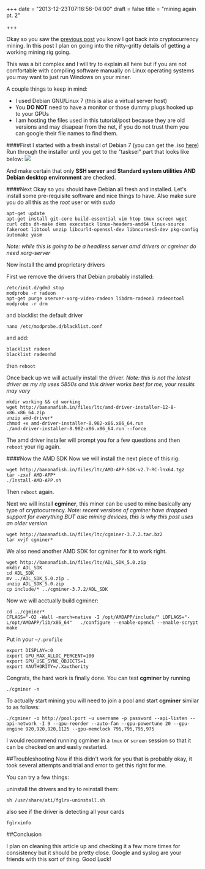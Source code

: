 +++
date = "2013-12-23T07:16:56-04:00"
draft = false
title = "mining again pt. 2"

+++

Okay so you saw the [previous post](http://blog.bananafish.in/mining-again/) you know I got back into cryptocurrency mining.  In this post I plan on going into the nitty-gritty details of getting a working mining rig going.

This was a bit complex and I will try to explain all here but if you are not comfortable with compiling software manually on Linux operating systems you may want to just run Windows on your miner.

A couple things to keep in mind:

*   I used Debian GNU/Linux 7 (this is also a virtual server host)
*   You **DO NOT** need to have a monitor or those dummy plugs hooked up to your GPUs
*   I am hosting the files used in this tutorial/post because they are old versions and may disapear from the net, if you do not trust them you can google their file names to find them.

####First
I started with a fresh install of Debian 7 (you can get the .iso [here](http://cdimage.debian.org/debian-cd/7.3.0/amd64/iso-cd/debian-7.3.0-amd64-netinst.iso))
Run through the installer until you get to the "tasksel" part that looks like below:
![](http://bananafish.in/files/img/blog/tasksel.png)

And make certain that only **SSH server** and **Standard system utilities** **AND Debian desktop environment** are checked.

####Next
Okay so you should have Debian all fresh and installed.  Let's install some pre-requisite software and nice things to have.  Also make sure you do all this as the *root* user or with *sudo*

```
apt-get update  
apt-get install git-core build-essential vim htop tmux screen wget curl cdbs dh-make dkms execstack linux-headers-amd64 linux-source fakeroot libtool unzip libcurl4-openssl-dev libncurses5-dev pkg-config automake yasm  
```

*Note: while this is going to be a headless server amd drivers or cgminer do need xorg-server*

Now install the amd proprietary drivers

First we remove the drivers that Debian probably installed:

```
/etc/init.d/gdm3 stop  
modprobe -r radeon  
apt-get purge xserver-xorg-video-radeon libdrm-radeon1 radeontool  
modprobe -r drm  
```

and blacklist the default driver

```
nano /etc/modprobe.d/blacklist.conf
```

and add:

```
blacklist radeon  
blacklist radeonhd  
```

then `reboot`

Once back up we will actually install the driver.
*Note: this is not the latest driver as my rig uses 5850s and this driver works best for me, your results may vary*

```
mkdir working && cd working  
wget http://bananafish.in/files/ltc/amd-driver-installer-12-8-x86.x86_64.zip  
unzip amd-driver*  
chmod +x amd-driver-installer-8.982-x86.x86_64.run  
./amd-driver-installer-8.982-x86.x86_64.run --force
```

The amd driver installer will prompt you for a few questions and then `	reboot` your rig again.

####Now the AMD SDK
Now we will install the next piece of this rig:

```
wget http://bananafish.in/files/ltc/AMD-APP-SDK-v2.7-RC-lnx64.tgz  
tar -zxvf AMD-APP*  
./Install-AMD-APP.sh
```

Then `reboot` again.

Next we will install **cgminer**, this miner can be used to mine basically any type of cryptocurrency.
*Note: recent versions of cgminer have dropped support for everything BUT asic mining devices, this is why this post uses an older version*

```
wget http://bananafish.in/files/ltc/cgminer-3.7.2.tar.bz2  
tar xvjf cgminer*
```

We also need another AMD SDK for cgminer for it to work right.

```
wget http://bananafish.in/files/ltc/ADL_SDK_5.0.zip  
mkdir ADL_SDK  
cd ADL_SDK  
mv ../ADL_SDK_5.0.zip .  
unzip ADL_SDK_5.0.zip  
cp include/* ../cgminer-3.7.2/ADL_SDK  
```

Now we will acctually build cgminer:

```
cd ../cgminer*  
CFLAGS="-O2 -Wall -march=native -I /opt/AMDAPP/include/" LDFLAGS="-L/opt/AMDAPP/lib/x86_64"   ./configure --enable-opencl --enable-scrypt  
make  
```

Put in your `~/.profile`

```
export DISPLAY=:0  
export GPU_MAX_ALLOC_PERCENT=100  
export GPU_USE_SYNC_OBJECTS=1  
export XAUTHORITY=/.Xauthority  
```

Congrats, the hard work is finally done.  You can test **cgminer** by running

```
./cgminer -n
```

To actually start mining you will need to join a pool and start **cgminer** similar to as follows:

```
./cgminer -o http://pool:port -u username -p password --api-listen --api-network -I 9 --gpu-reorder --auto-fan --gpu-powertune 20 --gpu-engine 920,920,920,1125 --gpu-memclock 795,795,795,975  
```

I would recommend running cgminer in a `tmux` or `screen` session so that it can be checked on and easliy restarted.


##Troubleshooting
Now if this didn't work for you that is probably okay, it took several attempts and trial and error to get this right for me.

You can try a few things:

uninstall the drivers and try to reinstall them:

```
sh /usr/share/ati/fglrx-uninstall.sh
```

also see if the driver is detecting all your cards

```
fglrxinfo
```

##Conclusion

I plan on cleaning this article up and checking it a few more times for consistency but it should be pretty close.  Google and syslog are your friends with this sort of thing.  Good Luck!

